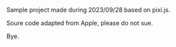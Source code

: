 Sample project made during 2023/09/28 based on pixi.js.

Soure code adapted from Apple, please do not sue. 

Bye.
